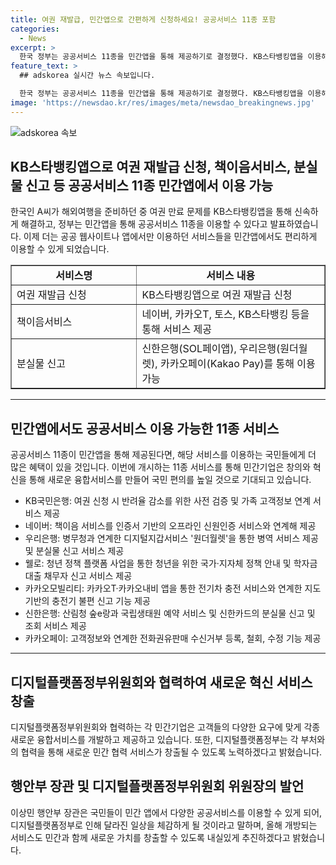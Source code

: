 ```yaml
---
title: 여권 재발급, 민간앱으로 간편하게 신청하세요! 공공서비스 11종 포함
categories:
  - News
excerpt: >
  한국 정부는 공공서비스 11종을 민간앱을 통해 제공하기로 결정했다. KB스타뱅킹앱을 이용해 1분 만에 여권 재발급을 완료한 A씨의 사례를 소개하며, 여권 발급, 책이음서비스, 분실물 신고 등 다양한 서비스를 포함한다. 이로써 민간기업은 민감 정보를 안전하게 다루며 국민에게 높은 편의를 제공할 수 있게 되었다. 이상민 행안부 장관은 이를 통해 국민들이 민간 앱에서 다양한 공공서비스를 이용할 수 있게 되어 디지털플랫폼정부로 달라진 일상을 체감할 것이라고 말했다.
feature_text: >
  ## adskorea 실시간 뉴스 속보입니다.

  한국 정부는 공공서비스 11종을 민간앱을 통해 제공하기로 결정했다. KB스타뱅킹앱을 이용해 1분 만에 여권 재발급을 완료한 A씨의 사례를 소개하며, 여권 발급, 책이음서비스, 분실물 신고 등 다양한 서비스를 포함한다. 이로써 민간기업은 민감 정보를 안전하게 다루며 국민에게 높은 편의를 제공할 수 있게 되었다. 이상민 행안부 장관은 이를 통해 국민들이 민간 앱에서 다양한 공공서비스를 이용할 수 있게 되어 디지털플랫폼정부로 달라진 일상을 체감할 것이라고 말했다.
image: 'https://newsdao.kr/res/images/meta/newsdao_breakingnews.jpg'
---
```


<p><img src="https://newsdao.kr/res/images/meta/newsdao_breakingnews.jpg" alt="adskorea 속보" /></p>

<h2 data-ke-size="size26">KB스타뱅킹앱으로 여권 재발급 신청, 책이음서비스, 분실물 신고 등 공공서비스 11종 민간앱에서 이용 가능</h2>

<p data-ke-size="size16">한국인 A씨가 해외여행을 준비하던 중 여권 만료 문제를 KB스타뱅킹앱을 통해 신속하게 해결하고, 정부는 민간앱을 통해 공공서비스 11종을 이용할 수 있다고 발표하였습니다. 이제 더는 공공 웹사이트나 앱에서만 이용하던 서비스들을 민간앱에서도 편리하게 이용할 수 있게 되었습니다.</p>

<table style="width: 100%;" border="1">
<tbody>
<tr>
<td style="text-align: center; width: 40%;"><b>서비스명</b></td>
<td style="text-align: center; width: 60%;"><b>서비스 내용</b></td>
</tr>
<tr>
<td style="text-align: left; width: 40%;">여권 재발급 신청</td>
<td style="text-align: left; width: 60%;">KB스타뱅킹앱으로 여권 재발급 신청</td>
</tr>
<tr>
<td style="text-align: left; width: 40%;">책이음서비스</td>
<td style="text-align: left; width: 60%;">네이버, 카카오T, 토스, KB스타뱅킹 등을 통해 서비스 제공</td>
</tr>
<tr>
<td style="text-align: left; width: 40%;">분실물 신고</td>
<td style="text-align: left; width: 60%;">신한은행(SOL페이앱), 우리은행(원더월렛), 카카오페이(Kakao Pay)를 통해 이용 가능</td>
</tr>
</tbody>
</table>

<hr>

<h2 data-ke-size="size26">민간앱에서도 공공서비스 이용 가능한 11종 서비스</h2>

<p data-ke-size="size16">공공서비스 11종이 민간앱을 통해 제공된다면, 해당 서비스를 이용하는 국민들에게 더 많은 혜택이 있을 것입니다. 이번에 개시하는 11종 서비스를 통해 민간기업은 창의와 혁신을 통해 새로운 융합서비스를 만들어 국민 편의를 높일 것으로 기대되고 있습니다.</p>

<ul>
<li>KB국민은행: 여권 신청 시 반려율 감소를 위한 사전 검증 및 가족 고객정보 연계 서비스 제공</li>
<li>네이버: 책이음 서비스를 인증서 기반의 오프라인 신원인증 서비스와 연계해 제공</li>
<li>우리은행: 병무청과 연계한 디지털지갑서비스 '원더월렛'을 통한 병역 서비스 제공 및 분실물 신고 서비스 제공</li>
<li>웰로: 청년 정책 플랫폼 사업을 통한 청년을 위한 국가·지자체 정책 안내 및 학자금 대출 채무자 신고 서비스 제공</li>
<li>카카오모빌리티: 카카오T·카카오내비 앱을 통한 전기차 충전 서비스와 연계한 지도 기반의 충전기 불편 신고 기능 제공</li>
<li>신한은행: 산림청 숲e랑과 국립생태원 예약 서비스 및 신한카드의 분실물 신고 및 조회 서비스 제공</li>
<li>카카오페이: 고객정보와 연계한 전화권유판매 수신거부 등록, 철회, 수정 기능 제공</li>
</ul>

<hr>

<h2 data-ke-size="size26">디지털플랫폼정부위원회와 협력하여 새로운 혁신 서비스 창출</h2>

<p data-ke-size="size16">디지털플랫폼정부위원회와 협력하는 각 민간기업은 고객들의 다양한 요구에 맞게 각종 새로운 융합서비스를 개발하고 제공하고 있습니다. 또한, 디지털플랫폼정부는 각 부처와의 협력을 통해 새로운 민간 협력 서비스가 창출될 수 있도록 노력하겠다고 밝혔습니다.</p>

<h2 data-ke-size="size26">행안부 장관 및 디지털플랫폼정부위원회 위원장의 발언</h2>

<p data-ke-size="size16">이상민 행안부 장관은 국민들이 민간 앱에서 다양한 공공서비스를 이용할 수 있게 되어, 디지털플랫폼정부로 인해 달라진 일상을 체감하게 될 것이라고 말하며, 올해 개방되는 서비스도 민간과 함께 새로운 가치를 창출할 수 있도록 내실있게 추진하겠다고 밝혔습니다.</p>

<p data-ke-size="size16">&nbsp;</p>

